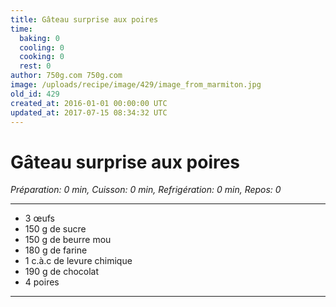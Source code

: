 ```yaml
---
title: Gâteau surprise aux poires
time:
  baking: 0
  cooling: 0
  cooking: 0
  rest: 0
author: 750g.com 750g.com
image: /uploads/recipe/image/429/image_from_marmiton.jpg
old_id: 429
created_at: 2016-01-01 00:00:00 UTC
updated_at: 2017-07-15 08:34:32 UTC
---
```


# Gâteau surprise aux poires

*Préparation: 0 min, Cuisson: 0 min, Refrigération: 0 min, Repos: 0*

---

- 3 œufs
- 150 g de sucre
- 150 g de beurre mou
- 180 g de farine
- 1 c.à.c de levure chimique
- 190 g de chocolat
- 4 poires

---



